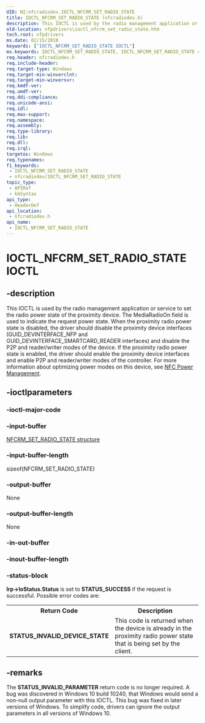 ```yaml
---
UID: NI:nfcradiodev.IOCTL_NFCRM_SET_RADIO_STATE
title: IOCTL_NFCRM_SET_RADIO_STATE (nfcradiodev.h)
description: This IOCTL is used by the radio management application or service to set the radio power state of the proximity device.
old-location: nfpdrivers\ioctl_nfcrm_set_radio_state.htm
tech.root: nfpdrivers
ms.date: 02/15/2018
keywords: ["IOCTL_NFCRM_SET_RADIO_STATE IOCTL"]
ms.keywords: IOCTL_NFCRM_SET_RADIO_STATE, IOCTL_NFCRM_SET_RADIO_STATE control, IOCTL_NFCRM_SET_RADIO_STATE control code [Near-Field Proximity Drivers], _IOCTL_NFCRM_SET_RADIO_STATE, nfcradiodev/IOCTL_NFCRM_SET_RADIO_STATE, nfpdrivers.ioctl_nfcrm_set_radio_state
req.header: nfcradiodev.h
req.include-header: 
req.target-type: Windows
req.target-min-winverclnt: 
req.target-min-winversvr: 
req.kmdf-ver: 
req.umdf-ver: 
req.ddi-compliance: 
req.unicode-ansi: 
req.idl: 
req.max-support: 
req.namespace: 
req.assembly: 
req.type-library: 
req.lib: 
req.dll: 
req.irql: 
targetos: Windows
req.typenames: 
f1_keywords:
 - IOCTL_NFCRM_SET_RADIO_STATE
 - nfcradiodev/IOCTL_NFCRM_SET_RADIO_STATE
topic_type:
 - APIRef
 - kbSyntax
api_type:
 - HeaderDef
api_location:
 - nfcradiodev.h
api_name:
 - IOCTL_NFCRM_SET_RADIO_STATE
---
```


# IOCTL_NFCRM_SET_RADIO_STATE IOCTL


## -description

This IOCTL is used by the radio management application or service to set the radio power state of the proximity device. The MediaRadioOn field is used to indicate the request power state. When the proximity radio power state is disabled, the driver should disable the proximity device interfaces (GUID_DEVINTERFACE_NFP and GUID_DEVINTERFACE_SMARTCARD_READER interfaces) and disable the P2P and reader/writer modes of the device. If the proximity radio power state is enabled, the driver should enable the proximity device interfaces and enable P2P and reader/writer modes of the controller. For more information about optimizing power modes on this device, see <a href="/windows-hardware/drivers/nfc/nfc-power-management">NFC Power Management</a>.

## -ioctlparameters

### -ioctl-major-code

### -input-buffer

<a href="/windows-hardware/drivers/ddi/nfcradiodev/ns-nfcradiodev-_nfcrm_set_radio_state"> NFCRM_SET_RADIO_STATE structure</a>

### -input-buffer-length

sizeof(NFCRM_SET_RADIO_STATE)

### -output-buffer

None

### -output-buffer-length

None

### -in-out-buffer

### -inout-buffer-length

### -status-block

<b>Irp->IoStatus.Status</b> is set to <b>STATUS_SUCCESS</b> if the request is successful. Possible error codes are:

<table>
<tr>
<th>Return Code</th>
<th>Description</th>
</tr>
<tr>
<td><b>STATUS_INVALID_DEVICE_STATE</b></td>
<td>This code is returned when the device is already in the proximity radio power state that is being set by the client.</td>
</tr>
</table>

## -remarks

The <b>STATUS_INVALID_PARAMETER</b> return code is no longer required. A bug was discovered in Windows 10 build 10240, that Windows would send a non-null output parameter with this IOCTL. This bug was fixed in later versions of Windows. To simplify code, drivers can ignore the output parameters in all versions of Windows 10.
